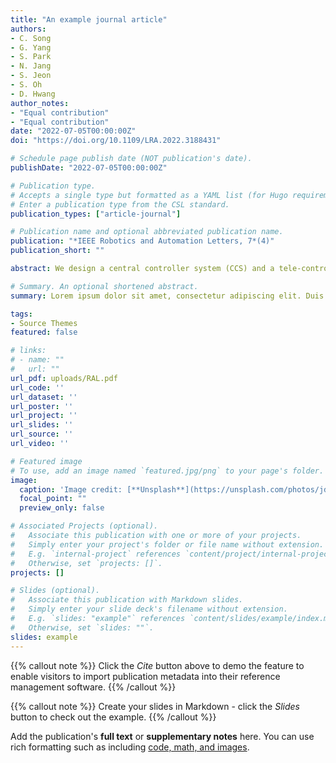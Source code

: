 ```yaml
---
title: "An example journal article"
authors:
- C. Song
- G. Yang
- S. Park
- N. Jang
- S. Jeon
- S. Oh
- D. Hwang
author_notes:
- "Equal contribution"
- "Equal contribution"
date: "2022-07-05T00:00:00Z"
doi: "https://doi.org/10.1109/LRA.2022.3188431"

# Schedule page publish date (NOT publication's date).
publishDate: "2022-07-05T00:00:00Z"

# Publication type.
# Accepts a single type but formatted as a YAML list (for Hugo requirements).
# Enter a publication type from the CSL standard.
publication_types: ["article-journal"]

# Publication name and optional abbreviated publication name.
publication: "*IEEE Robotics and Automation Letters, 7*(4)"
publication_short: ""

abstract: We design a central controller system (CCS) and a tele-controlled system (TCS) with an aim of developing the integrated tele-monitoring/operation system that can enable the medical staff to tele-monitor the state of therapeutic devices utilized in the isolation intensive care unit (ICU) and to tele-operate its user interfaces. To achieve this aim, we survey the medical staff for medical requirements first and define the design guideline for tele-monitoring/operation functionality and field applicability. In designing the CCS, we focus on realizing the device having intuitive and user-friendly interfaces so that the medical staff can use the device conveniently without pre-training. Further, we attempt to implement the TCS capable of manipulating various types of user interfaces of the therapeutic device (e.g., touch screen, buttons, and knobs) without failure. As two core components of the TCS, the precision XY-positioner having a maximum positioning error of about 0.695 mm and the end-effector having three-degrees-of-freedom motion (i.e., pressing, gripping, and rotating) are applied to the system. In the experiment conducted for assessing functionality, it is investigated that the time taken to complete the tele-operation after logging into the CCS is less than 1 minute. Furthermore, the result of field demonstration for focus group shows that the proposed system could be applied practically to the medical fields when the functional reliability is improved.

# Summary. An optional shortened abstract.
summary: Lorem ipsum dolor sit amet, consectetur adipiscing elit. Duis posuere tellus ac convallis placerat. Proin tincidunt magna sed ex sollicitudin condimentum.

tags:
- Source Themes
featured: false

# links:
# - name: ""
#   url: ""
url_pdf: uploads/RAL.pdf
url_code: ''
url_dataset: ''
url_poster: ''
url_project: ''
url_slides: ''
url_source: ''
url_video: ''

# Featured image
# To use, add an image named `featured.jpg/png` to your page's folder. 
image:
  caption: 'Image credit: [**Unsplash**](https://unsplash.com/photos/jdD8gXaTZsc)'
  focal_point: ""
  preview_only: false

# Associated Projects (optional).
#   Associate this publication with one or more of your projects.
#   Simply enter your project's folder or file name without extension.
#   E.g. `internal-project` references `content/project/internal-project/index.md`.
#   Otherwise, set `projects: []`.
projects: []

# Slides (optional).
#   Associate this publication with Markdown slides.
#   Simply enter your slide deck's filename without extension.
#   E.g. `slides: "example"` references `content/slides/example/index.md`.
#   Otherwise, set `slides: ""`.
slides: example
---
```


{{% callout note %}}
Click the *Cite* button above to demo the feature to enable visitors to import publication metadata into their reference management software.
{{% /callout %}}

{{% callout note %}}
Create your slides in Markdown - click the *Slides* button to check out the example.
{{% /callout %}}

Add the publication's **full text** or **supplementary notes** here. You can use rich formatting such as including [code, math, and images](https://wowchemy.com/docs/content/writing-markdown-latex/).
